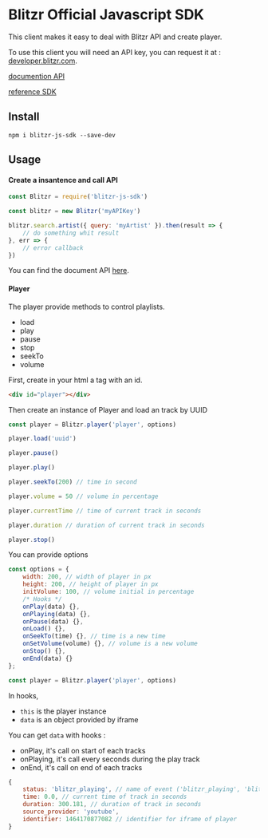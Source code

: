 Blitzr Official Javascript SDK
======================

This client makes it easy to deal with Blitzr API and create player.

To use this client you will need an API key, you can request it at : [developer.blitzr.com](http://developer.blitzr.com/).

[documention API](http://api.blitzr.com/doc)

[reference SDK](http://blitzr.github.io/blitzr-js-sdk/index.html)

Install
-----
```
npm i blitzr-js-sdk --save-dev
```

Usage
----
#### Create a insantence and call API
```javascript
const Blitzr = require('blitzr-js-sdk')

const blitzr = new Blitzr('myAPIKey')

blitzr.search.artist({ query: 'myArtist' }).then(result => {
    // do something whit result
}, err => {
    // error callback
})
```
You can find the document API [here](http://api.blitzr.com/doc).

#### Player
The player provide methods to control playlists.
 - load
 - play
 - pause
 - stop
 - seekTo
 - volume  

First, create in your html a tag with an id.
```html
<div id="player"></div>
```

Then create an instance of Player and load an track by UUID
```javascript
const player = Blitzr.player('player', options)

player.load('uuid')

player.pause()

player.play()

player.seekTo(200) // time in second

player.volume = 50 // volume in percentage

player.currentTime // time of current track in seconds

player.duration // duration of current track in seconds

player.stop()
```

You can provide options
```javascript
const options = {
    width: 200, // width of player in px
    height: 200, // height of player in px
    initVolume: 100, // volume initial in percentage
    /* Hooks */
    onPlay(data) {},
    onPlaying(data) {},
    onPause(data) {},
    onLoad() {},
    onSeekTo(time) {}, // time is a new time
    onSetVolume(volume) {}, // volume is a new volume
    onStop() {},
    onEnd(data) {}
};

const player = Blitzr.player('player', options)
```

In hooks,
 - `this` is the player instance
 - `data` is an object provided by iframe

You can get `data` with hooks :
 - onPlay, it's call on start of each tracks
 - onPlaying, it's call every seconds during the play track
 - onEnd, it's call on end of each tracks

```javascript
{
    status: 'blitzr_playing', // name of event ('blitzr_playing', 'blitzr_paused', 'blitzr_ended')
    time: 0.0, // current time of track in seconds
    duration: 300.181, // duration of track in seconds
    source_provider: 'youtube',
    identifier: 1464170877082 // identifier for iframe of player
}
```
